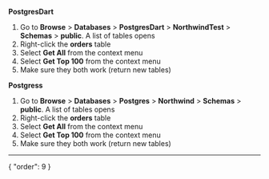 **PostgresDart**
1. Go to **Browse** > **Databases** > **PostgresDart** > **NorthwindTest** > **Schemas** > **public**. A list of tables opens
3. Right-click the **orders** table
4. Select **Get All** from the context menu
5. Select **Get Top 100** from the context menu
6. Make sure they both work (return new tables)

**Postgress**
1. Go to **Browse** > **Databases** > **Postgres** > **Northwind** > **Schemas** > **public**. A list of tables opens
3. Right-click the **orders** table
4. Select **Get All** from the context menu
5. Select **Get Top 100** from the context menu
6. Make sure they both work (return new tables)
---
{
  "order": 9
}
